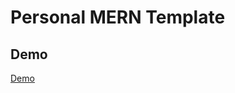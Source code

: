 # Personal MERN Template

## Demo
<a href="https://app.tango.us/app/workflow/Utilizing-GitHub-Template-to-Create-a-New-Repository-e309c6d4040944f38353eaf75582b6d9">Demo</a>
